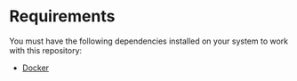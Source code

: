 # Requirements

You must have the following dependencies installed on your system to work with
  this repository:

- [Docker](https://docs.docker.com/get-started/get-docker/)
